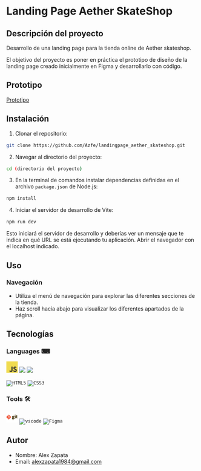# Landing Page Aether SkateShop

## Descripción del proyecto
Desarrollo de una landing page para la tienda online de Aether skateshop.

El objetivo del proyecto es poner en práctica el prototipo de diseño de la landing page creado inicialmente en Figma y desarrollarlo con código.

## Prototipo

[Prototipo](https://www.behance.net/gallery/212232817/Landing-page-Skateshop)

## Instalación 
1. Clonar el repositorio: 
```bash 
git clone https://github.com/Azfe/landingpage_aether_skateshop.git
```

2. Navegar al directorio del proyecto:
```bash
cd (directorio del proyecto)
```

3. En la terminal de comandos instalar dependencias definidas en el archivo `package.json` de Node.js:
```bash
npm install
```
4. Iniciar el servidor de desarrollo de Vite:
```bash
npm run dev
```
Esto iniciará el servidor de desarrollo y deberías ver un mensaje que te indica en qué URL se está ejecutando tu aplicación.
Abrir el navegador con el localhost indicado.

## Uso
### Navegación
- Utiliza el menú de navegación para explorar las diferentes secciones de la tienda.
- Haz scroll hacia abajo para visualizar los diferentes apartados de la página.

## Tecnologías
### Languages ⌨
<code><img height="30" src="https://raw.githubusercontent.com/github/explore/80688e429a7d4ef2fca1e82350fe8e3517d3494d/topics/javascript/javascript.png"></code>
<code><img height="30" src="https://banner2.cleanpng.com/20180718/cbh/4924da87f795e6a7242d3f32fcd4b413.webp"></code>
<code><img height="30" src="https://adware-technologies.s3.amazonaws.com/uploads/technology/thumbnail/31/tailwind.png"></code>

<code><img src="https://upload.wikimedia.org/wikipedia/commons/thumb/6/61/HTML5_logo_and_wordmark.svg/768px-HTML5_logo_and_wordmark.svg.png" alt="HTML5" width="30"></code>
<code><img src="https://cdn-icons-png.flaticon.com/512/919/919826.png" alt="CSS3" width="30"></code>

### Tools 🛠️
<code><img height="30" src="https://raw.githubusercontent.com/github/explore/80688e429a7d4ef2fca1e82350fe8e3517d3494d/topics/git/git.png"></code>
<code><img height="30" src="https://upload.wikimedia.org/wikipedia/commons/thumb/2/2d/Visual_Studio_Code_1.18_icon.svg/1200px-Visual_Studio_Code_1.18_icon.svg.png" alt="vscode"></code>
<code><img height="30" src="https://static-00.iconduck.com/assets.00/apps-figma-icon-1024x1024-cb4t8vyj.png" alt="Figma"></code>

## Autor
- Nombre: Alex Zapata
- Email: alexzapata1984@gmail.com
